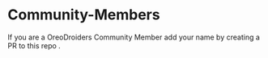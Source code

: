 # Community-Members
If you are a OreoDroiders Community Member add your name by creating a  PR to this repo .
